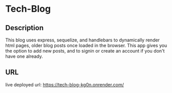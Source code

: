 # Tech-Blog


## Description
This blog uses express, sequelize, and handlebars to dynamically render html pages, older blog posts once loaded in the browser. This app gives you the option to add new posts, and to signin or create an account if you don't have one already.

## URL
live deployed url: https://tech-blog-kg0n.onrender.com/
